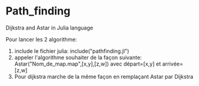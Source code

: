 # Path_finding
Dijkstra and Astar in Julia language 


Pour lancer les 2 algorithme:

1) include le fichier julia: include("pathfinding.jl")
2) appeler l'algorithme souhaiter de la façon suivante: Astar("Nom_de_map.map",[x,y],[z,w]) avec départ=[x,y] et arrivée=[z,w]
3) Pour dijkstra marche de la même façon en remplaçant Astar par Dijkstra




